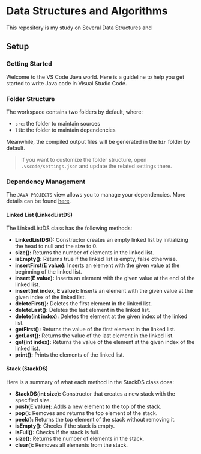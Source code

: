 # Data Structures and Algorithms

This repository is my study on Several Data Structures and 

## Setup

### Getting Started

Welcome to the VS Code Java world. Here is a guideline to help you get started to write Java code in Visual Studio Code.

### Folder Structure

The workspace contains two folders by default, where:

- `src`: the folder to maintain sources
- `lib`: the folder to maintain dependencies

Meanwhile, the compiled output files will be generated in the `bin` folder by default.

> If you want to customize the folder structure, open `.vscode/settings.json` and update the related settings there.

### Dependency Management

The `JAVA PROJECTS` view allows you to manage your dependencies. More details can be found [here](https://github.com/microsoft/vscode-java-dependency#manage-dependencies).



#### **Linked List (LinkedListDS)**

The LinkedListDS class has the following methods:

- **LinkedListDS():** Constructor creates an empty linked list by initializing the head to null and the size to 0.
- **size():** Returns the number of elements in the linked list.
- **isEmpty():** Returns true if the linked list is empty, false otherwise.
- **insertFirst(E value):** Inserts an element with the given value at the beginning of the linked list.
- **insert(E value):** Inserts an element with the given value at the end of the linked list.
- **insert(int index, E value):** Inserts an element with the given value at the given index of the linked list.
- **deleteFirst():** Deletes the first element in the linked list.
- **deleteLast():** Deletes the last element in the linked list.
- **delete(int index):** Deletes the element at the given index of the linked list.
- **getFirst():** Returns the value of the first element in the linked list.
- **getLast():** Returns the value of the last element in the linked list.
- **get(int index):** Returns the value of the element at the given index of the linked list.
- **print():** Prints the elements of the linked list.  

#### **Stack (StackDS)**

Here is a summary of what each method in the StackDS class does:

- **StackDS(int size):** Constructor that creates a new stack with the specified size.
- **push(E value):** Adds a new element to the top of the stack.
- **pop():** Removes and returns the top element of the stack.
- **peek():** Returns the top element of the stack without removing it.
- **isEmpty():** Checks if the stack is empty.
- **isFull():** Checks if the stack is full.
- **size():** Returns the number of elements in the stack.
- **clear():** Removes all elements from the stack.